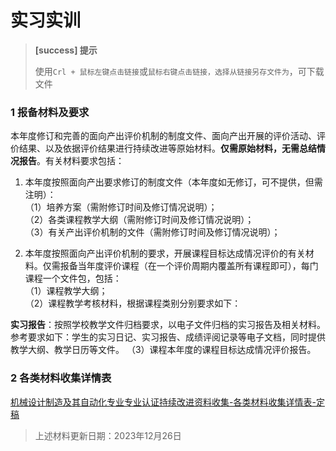 # 实习实训

> **[success] 提示**
> 
> 使用`Crl + 鼠标左键点击链接`或`鼠标右键点击链接，选择从链接另存文件为`，可下载文件
> 


### 1 报备材料及要求

本年度修订和完善的面向产出评价机制的制度文件、面向产出开展的评价活动、评价结果、以及依据评价结果进行持续改进等原始材料。**仅需原始材料，无需总结情况报告**。有关材料要求包括：

1. 本年度按照面向产出要求修订的制度文件（本年度如无修订，可不提供，但需注明）：<br/>
（1）培养方案（需附修订时间及修订情况说明）；<br/>
（2）各类课程教学大纲（需附修订时间及修订情况说明）；<br/>
（3）有关产出评价机制的文件（需附修订时间及修订情况说明）；<br/>

2. 本年度按照面向产出评价机制的要求，开展课程目标达成情况评价的有关材料。仅需报备当年度评价课程（在一个评价周期内覆盖所有课程即可），每门课程一个文件包，包括：<br/>
（1）课程教学大纲；<br/>
（2）课程教学考核材料，根据课程类别分别要求如下：


**实习报告**：按照学校教学文件归档要求，以电子文件归档的实习报告及相关材料。参考要求如下：学生的实习日记、实习报告、成绩评阅记录等电子文档，同时提供教学大纲、教学日历等文件。
（3）课程本年度的课程目标达成情况评价报告。


### 2 各类材料收集详情表

[机械设计制造及其自动化专业专业认证持续改进资料收集-各类材料收集详情表-定稿](./files/机械设计制造及其自动化专业专业认证持续改进资料收集-各类材料收集详情表-定稿.docx)

> 上述材料更新日期：2023年12月26日
